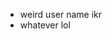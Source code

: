 - weird user name ikr
- whatever lol

<!---
naujgnaw/naujgnaw is a ✨ special ✨ repository because its `README.md` (this file) appears on your GitHub profile.
You can click the Preview link to take a look at your changes.
--->
